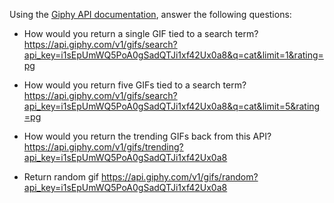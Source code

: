  Using the [Giphy API documentation](https://developers.giphy.com/docs/), answer the following questions:
* How would you return a single GIF tied to a search term?
https://api.giphy.com/v1/gifs/search?api_key=i1sEpUmWQ5PoA0gSadQTJi1xf42Ux0a8&q=cat&limit=1&rating=pg



* How would you return five GIFs tied to a search term?
https://api.giphy.com/v1/gifs/search?api_key=i1sEpUmWQ5PoA0gSadQTJi1xf42Ux0a8&q=cat&limit=5&rating=pg

* How would you return the trending GIFs back from this API?
https://api.giphy.com/v1/gifs/trending?api_key=i1sEpUmWQ5PoA0gSadQTJi1xf42Ux0a8


* Return random gif
https://api.giphy.com/v1/gifs/random?api_key=i1sEpUmWQ5PoA0gSadQTJi1xf42Ux0a8
